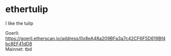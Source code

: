 # ethertulip

I like the tulip

Goerli: https://goerli.etherscan.io/address/0x8eA48a209BFa3a7c42CF6F5D619Bf4bc8EF41dD8  
Mainnet: tbd

